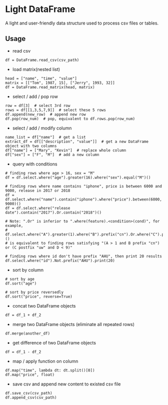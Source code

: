 # Light DataFrame
A light and user-friendly data structure used to process csv files or tables.

## Usage

- read csv
```
df = DataFrame.read_csv(csv_path)
```

- load matrix(nested list)
```
head = ["name", "time", "value"]
matrix = [["Tom", 1987, 15], ["Jerry", 1993, 32]]
df = DataFrame.read_matrix(head, matrix)
```

- select / add / pop row
```
row = df[3]  # select 3rd row
rows = df[[1,3,5,7,9]]  # select these 5 rows
df.append(new_row)  # append new row
df.pop(row_num)  # pop, equivalent to df.rows.pop(row_num)
```

- select / add / modify column
```
name_list = df["name"]  # get a list
extract_df = df[["description", "value"]]  # get a new DataFrame object with two columns
df["name"] = ["Mary", "Kevin"]  # replace whole column
df["sex"] = ["F", "M"]  # add a new column
```

- query with conditions

```
# finding rows where age > 16, sex = "M"
df = df.select.where("age").greater(16).where("sex").equal("M")()

# finding rows where name contains "iphone", price is between 6000 and 9000, release in 2017 or 2018
df = df.select.where("name").contain("iphone").where("price").between(6000, 9000)()
df = df.select.where("release date").contain("2017").Or.contain("2018")()
  
# Note: ".Or" is inferior to ".where(feature).<condition>(cond)", for example,
# df.select.where("A").greater(1).where("B").prefix("cn").Or.where("C").postfix("uw").where("D").less(9)()
# is equivalent to finding rows satisfying "(A > 1 and B prefix "cn") or (C postfix "uw" and D < 9)"

# finding rows where id don't have prefix "AHU", then print 20 results
df.select.where("id").Not.prefix("AHU").print(20)
```

- sort by column
```
# sort by age
df.sort("age")

# sort by price reversedly
df.sort("price", reverse=True)
```

- concat two DataFrame objects
```
df = df_1 + df_2
```

- merge two DataFrame objects (eliminate all repeated rows)
```
df.merge(another_df)
```

- get difference of two DataFrame objects
```
df = df_1 - df_2
```

- map / apply function on column
```
df.map("time", lambda dt: dt.split()[0])
df.map("price", float)
```

- save csv and append new content to existed csv file
```
df.save_csv(csv_path)
df.append_csv(csv_path)
```